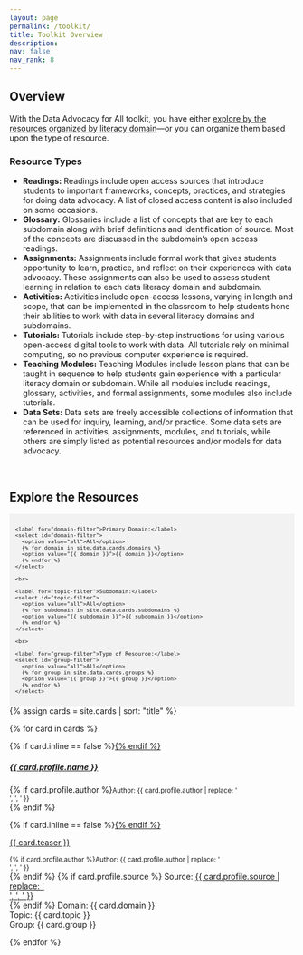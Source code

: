 ```yaml
---
layout: page
permalink: /toolkit/
title: Toolkit Overview
description: 
nav: false
nav_rank: 8
---
```


## Overview

With the Data Advocacy for All toolkit, you have either [explore by the resources organized by literacy domain](../literacydomains/)—or you can organize them based upon the type of resource.

### Resource Types
- **Readings:** Readings include open access sources that introduce students to important frameworks, concepts, practices, and strategies for doing data advocacy. A list of closed access content is also included on some occasions.
- **Glossary:** Glossaries include a list of concepts that are key to each subdomain along with brief definitions and identification of source. Most of the concepts are discussed in the subdomain’s open access readings.
- **Assignments:** Assignments include formal work that gives students opportunity to learn, practice, and reflect on their experiences with data advocacy. These assignments can also be used to assess student learning in relation to each data literacy domain and subdomain. 
- **Activities:** Activities include open-access lessons, varying in length and scope, that can be implemented in the classroom to help students hone their abilities to work with data in several literacy domains and subdomains.
- **Tutorials:** Tutorials include step-by-step instructions for using various open-access digital tools to work with data. All tutorials rely on minimal computing, so no previous computer experience is required.
- **Teaching Modules:** Teaching Modules include lesson plans that can be taught in sequence to help students gain experience with a particular literacy domain or subdomain. While all modules include readings, glossary, activities, and formal assignments, some modules also include tutorials.
- **Data Sets:** Data sets are freely accessible collections of information that can be used for inquiry, learning, and/or practice. Some data sets are referenced in activities, assignments, modules, and tutorials, while others are simply listed as potential resources and/or models for data advocacy. 
  
<br>

## Explore the Resources

<div style="background-color: #f2f2f2; padding: 10px;">
  <div id="filter-options" style="font-size: 0.8em;">
    
    <label for="domain-filter">Primary Domain:</label>
    <select id="domain-filter">
      <option value="all">All</option>
      {% for domain in site.data.cards.domains %}
      <option value="{{ domain }}">{{ domain }}</option>
      {% endfor %}
    </select>

    <br>

    <label for="topic-filter">Subdomain:</label>
    <select id="topic-filter">
      <option value="all">All</option>
      {% for subdomain in site.data.cards.subdomains %}
      <option value="{{ subdomain }}">{{ subdomain }}</option>
      {% endfor %}
    </select>

    <br>

    <label for="group-filter">Type of Resource:</label>
    <select id="group-filter">
      <option value="all">All</option>
      {% for group in site.data.cards.groups %}
      <option value="{{ group }}">{{ group }}</option>
      {% endfor %}
    </select>
  </div>
</div>

<div id="card-list">
{% assign cards = site.cards | sort: "title" %}

{% for card in cards %}
  <p>
    <div class="card {% if card.inline == false %}hoverable{% endif %}">
      <div class="row no-gutters">
        <div class="team">
          <div class="card-body">
            {% if card.inline == false %}<a href="{{ card.url | relative_url }}">{% endif %}
              <h5 class="card-title">{{ card.profile.name }}</h5></a>
            <p class="card-text">{% if card.profile.author %}<small class="test-muted">Author: {{ card.profile.author | replace: '<br />', ', ' }} </small><br>{% endif %}</p>
            {% if card.inline == false %}<a href="{{ card.url | relative_url }}">{% endif %}
              <p class="card-text">{{ card.teaser }}</p></a>
            <p class="card-text">
              <div style="height:1px;font-size:1px;">&nbsp;</div>
              <small class="test-muted">{% if card.profile.author %}Author: {{ card.profile.author | replace: '<br />', ', ' }} </small><br>{% endif %}</small>
              {% if card.profile.source %}<i class="fas fa-link"></i>  Source: <a href="{{ card.profile.source }}">{{ card.profile.source | replace: '<br />', ', ' }}</a><br>{% endif %} 
              Domain: {{ card.domain }}<br>
              Topic: {{ card.topic }}<br>
              Group: {{ card.group }}<br>
          </p>
          </div>
        </div>
      </div>
    </div>
  </p>
{% endfor %}
</div>

<script>
document.addEventListener('DOMContentLoaded', function() {
  const domainFilter = document.getElementById('domain-filter');
  const topicFilter = document.getElementById('topic-filter');
  const groupFilter = document.getElementById('group-filter');
  const cards = document.querySelectorAll('.card');

  function filterCards() {
    const selectedDomain = domainFilter.value;
    const selectedTopic = topicFilter.value;
    const selectedGroup = groupFilter.value;

    cards.forEach(card => {
      const domain = card.querySelector('.domain').textContent.trim().replace('Domain: ', '');
      const topic = card.querySelector('.topic').textContent.trim().replace('Topic: ', '');
      const group = card.querySelector('.group').textContent.trim().replace('Group: ', '');

      const domainMatch = selectedDomain === 'all' || domain === selectedDomain;
      const topicMatch = selectedTopic === 'all' || topic === selectedTopic;
      const groupMatch = selectedGroup === 'all' || group === selectedGroup;

      if (domainMatch && topicMatch && groupMatch) {
        card.style.display = 'block';
      } else {
        card.style.display = 'none';
      }
    });
  }

  domainFilter.addEventListener('change', filterCards);
  topicFilter.addEventListener('change', filterCards);
  groupFilter.addEventListener('change', filterCards);

  // Initial filtering when the page loads
  filterCards();
});
</script>

